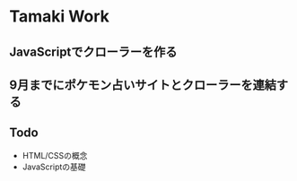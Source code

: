 # Tamaki Work

## JavaScriptでクローラーを作る

## 9月までにポケモン占いサイトとクローラーを連結する

## Todo

- HTML/CSSの概念
- JavaScriptの基礎